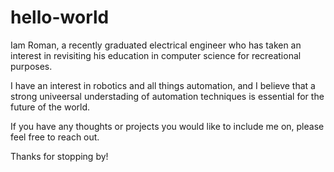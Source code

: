 # hello-world

Iam Roman, a recently graduated electrical engineer who has taken an interest in revisiting his education in computer science for recreational purposes. 

I have an interest in robotics and all things automation, and I believe that a strong univeersal understading of automation techniques is essential for the future of the world.

If you have any thoughts or projects you would like to include me on, please feel free to reach out.

Thanks for stopping by!
